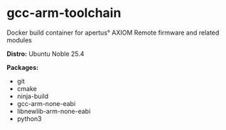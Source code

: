 # gcc-arm-toolchain

Docker build container for apertus° AXIOM Remote firmware and related modules

**Distro:** Ubuntu Noble 25.4

**Packages:**

- git
- cmake
- ninja-build
- gcc-arm-none-eabi
- libnewlib-arm-none-eabi
- python3